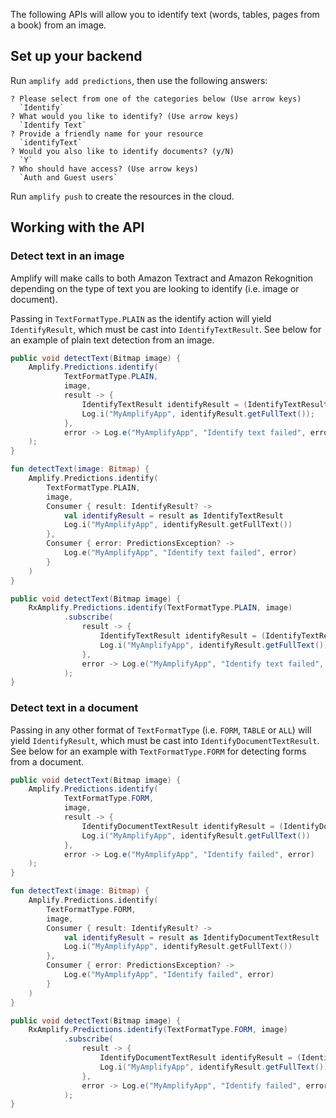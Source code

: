 The following APIs will allow you to identify text (words, tables, pages from a book) from an image.

## Set up your backend

Run `amplify add predictions`, then use the following answers:

```console
? Please select from one of the categories below (Use arrow keys)
  `Identify`
? What would you like to identify? (Use arrow keys)
  `Identify Text`
? Provide a friendly name for your resource
  `identifyText`
? Would you also like to identify documents? (y/N)
  `Y`
? Who should have access? (Use arrow keys)
  `Auth and Guest users`
```

Run `amplify push` to create the resources in the cloud.

## Working with the API

### Detect text in an image

Amplify will make calls to both Amazon Textract and Amazon Rekognition depending on the type of text you are looking to identify (i.e. image or document).

Passing in `TextFormatType.PLAIN` as the identify action will yield `IdentifyResult`, which must be cast into `IdentifyTextResult`. See below for an example of plain text detection from an image.

<amplify-block-switcher>
<amplify-block name="Java">

```java
public void detectText(Bitmap image) {
    Amplify.Predictions.identify(
            TextFormatType.PLAIN,
            image,
            result -> {
                IdentifyTextResult identifyResult = (IdentifyTextResult) result;
                Log.i("MyAmplifyApp", identifyResult.getFullText());
            },
            error -> Log.e("MyAmplifyApp", "Identify text failed", error)
    );
}
```

</amplify-block>
<amplify-block name="Kotlin">

```kotlin
fun detectText(image: Bitmap) {
    Amplify.Predictions.identify(
        TextFormatType.PLAIN,
        image,
        Consumer { result: IdentifyResult? ->
            val identifyResult = result as IdentifyTextResult
            Log.i("MyAmplifyApp", identifyResult.getFullText())
        },
        Consumer { error: PredictionsException? ->
            Log.e("MyAmplifyApp", "Identify text failed", error)
        }
    )
}
```

</amplify-block>
<amplify-block name="RxJava">

```java
public void detectText(Bitmap image) {
    RxAmplify.Predictions.identify(TextFormatType.PLAIN, image)
            .subscribe(
                result -> {
                    IdentifyTextResult identifyResult = (IdentifyTextResult) result;
                    Log.i("MyAmplifyApp", identifyResult.getFullText());
                },
                error -> Log.e("MyAmplifyApp", "Identify text failed", error)
            );
}
```

</amplify-block>
</amplify-block-switcher>


### Detect text in a document

Passing in any other format of `TextFormatType` (i.e. `FORM`, `TABLE` or `ALL`) will yield `IdentifyResult`, which must be cast into `IdentifyDocumentTextResult`. See below for an example with `TextFormatType.FORM` for detecting forms from a document.


<amplify-block-switcher>
<amplify-block name="Java">

```java
public void detectText(Bitmap image) {
    Amplify.Predictions.identify(
            TextFormatType.FORM,
            image,
            result -> {
                IdentifyDocumentTextResult identifyResult = (IdentifyDocumentTextResult) result;
                Log.i("MyAmplifyApp", identifyResult.getFullText())
            },
            error -> Log.e("MyAmplifyApp", "Identify failed", error)
    );
}
```

</amplify-block>
<amplify-block name="Kotlin">

```kotlin
fun detectText(image: Bitmap) {
    Amplify.Predictions.identify(
        TextFormatType.FORM,
        image,
        Consumer { result: IdentifyResult? ->
            val identifyResult = result as IdentifyDocumentTextResult
            Log.i("MyAmplifyApp", identifyResult.getFullText())
        },
        Consumer { error: PredictionsException? ->
            Log.e("MyAmplifyApp", "Identify failed", error)
        }
    )
}
```

</amplify-block>
<amplify-block name="RxJava">

```java
public void detectText(Bitmap image) {
    RxAmplify.Predictions.identify(TextFormatType.FORM, image)
            .subscribe(
                result -> {
                    IdentifyDocumentTextResult identifyResult = (IdentifyDocumentTextResult) result;
                    Log.i("MyAmplifyApp", identifyResult.getFullText())
                },
                error -> Log.e("MyAmplifyApp", "Identify failed", error)
            );
}
```

</amplify-block>
</amplify-block-switcher>
